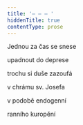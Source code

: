 ```yaml
---
title: '– – – '
hiddenTitle: true
contentType: prose
---
```


Jednou za čas se snese

upadnout do deprese

trochu si duše zazoufá

v chrámu sv. Josefa

v podobě endogenní

ranního kuropění

